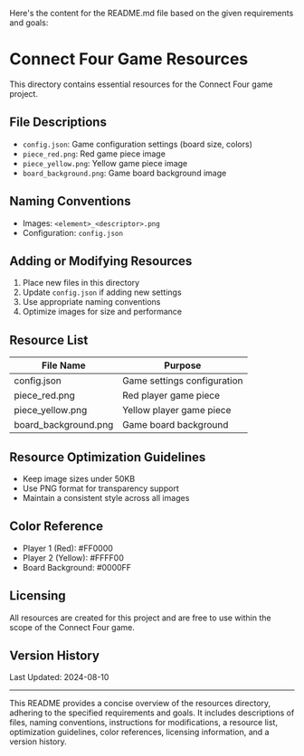 Here's the content for the README.md file based on the given requirements and goals:

# Connect Four Game Resources

This directory contains essential resources for the Connect Four game project.

## File Descriptions

- `config.json`: Game configuration settings (board size, colors)
- `piece_red.png`: Red game piece image
- `piece_yellow.png`: Yellow game piece image
- `board_background.png`: Game board background image

## Naming Conventions

- Images: `<element>_<descriptor>.png`
- Configuration: `config.json`

## Adding or Modifying Resources

1. Place new files in this directory
2. Update `config.json` if adding new settings
3. Use appropriate naming conventions
4. Optimize images for size and performance

## Resource List

| File Name | Purpose |
|-----------|---------|
| config.json | Game settings configuration |
| piece_red.png | Red player game piece |
| piece_yellow.png | Yellow player game piece |
| board_background.png | Game board background |

## Resource Optimization Guidelines

- Keep image sizes under 50KB
- Use PNG format for transparency support
- Maintain a consistent style across all images

## Color Reference

- Player 1 (Red): #FF0000
- Player 2 (Yellow): #FFFF00
- Board Background: #0000FF

## Licensing

All resources are created for this project and are free to use within the scope of the Connect Four game.

## Version History

Last Updated: 2024-08-10

---

This README provides a concise overview of the resources directory, adhering to the specified requirements and goals. It includes descriptions of files, naming conventions, instructions for modifications, a resource list, optimization guidelines, color references, licensing information, and a version history.